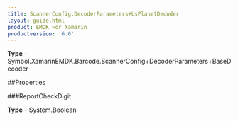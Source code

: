 ```yaml
---
title: ScannerConfig.DecoderParameters+UsPlanetDecoder
layout: guide.html
product: EMDK For Xamarin 
productversion: '6.0' 
---
```


    

**Type** - Symbol.XamarinEMDK.Barcode.ScannerConfig+DecoderParameters+BaseDecoder

##Properties

###ReportCheckDigit

        

**Type** - System.Boolean
